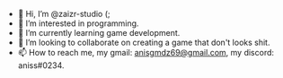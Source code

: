 - 👋 Hi, I’m @zaizr-studio (;
- 👀 I’m interested in programming.
- 🌱 I’m currently learning game development.
- 💞️ I’m looking to collaborate on creating a game that don't looks shit.
- 📫 How to reach me, my gmail: anisgmdz69@gmail.com, my discord: aniss#0234.

<!---
  //Now That's good
--->
